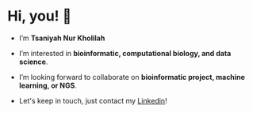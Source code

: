 # Hi, you! 👋 
- I’m **Tsaniyah Nur Kholilah**

- I’m interested in **bioinformatic, computational biology, and data science**.

- I’m looking forward to collaborate on **bioinformatic project, machine learning, or NGS**.


- Let's keep in touch, just contact my [Linkedin](https://id.linkedin.com/in/tsaniyahnurkholilah)!

<!---
tsancode/tsancode is a ✨ special ✨ repository because its `README.md` (this file) appears on your GitHub profile.
You can click the Preview link to take a look at your changes.
--->
